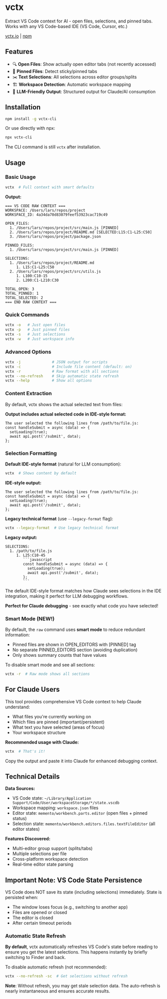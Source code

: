 # vctx

Extract VS Code context for AI - open files, selections, and pinned tabs. Works with any VS Code-based IDE (VS Code, Cursor, etc.)

[vctx.io](https://vctx.io) | [npm](https://www.npmjs.com/package/vctx-cli)

## Features

- 🔍 **Open Files**: Show actually open editor tabs (not recently accessed)
- 📌 **Pinned Files**: Detect sticky/pinned tabs
- ✂️ **Text Selections**: All selections across editor groups/splits  
- 🏗️ **Workspace Detection**: Automatic workspace mapping
- 🤖 **LLM-Friendly Output**: Structured output for Claude/AI consumption

## Installation

```bash
npm install -g vctx-cli
```

Or use directly with npx:
```bash
npx vctx-cli
```

The CLI command is still `vctx` after installation.

## Usage

### Basic Usage
```bash
vctx  # Full context with smart defaults
```

**Output:**
```
=== VS CODE RAW CONTEXT ===
WORKSPACE: /Users/lars/repos/project
WORKSPACE_ID: 4a34da70d83079feef53923cac719c49

OPEN_FILES:
  1. /Users/lars/repos/project/src/main.js [PINNED]
  2. /Users/lars/repos/project/README.md [SELECTED:L15:C1-L25:C50]
  3. /Users/lars/repos/project/package.json

PINNED_FILES:
  1. /Users/lars/repos/project/src/main.js [PINNED]

SELECTIONS:
  1. /Users/lars/repos/project/README.md
     1. L15:C1-L25:C50
  2. /Users/lars/repos/project/src/utils.js
     1. L100:C10-15
     2. L200:C1-L210:C30

TOTAL_OPEN: 3
TOTAL_PINNED: 1
TOTAL_SELECTED: 2
=== END RAW CONTEXT ===
```

### Quick Commands
```bash
vctx -o   # Just open files
vctx -p   # Just pinned files  
vctx -s   # Just selections
vctx -w   # Just workspace info
```

### Advanced Options
```bash
vctx -j              # JSON output for scripts
vctx -c              # Include file content (default: on)
vctx -r              # Raw format with all sections
vctx --no-refresh    # Skip automatic state refresh
vctx --help          # Show all options
```

### Content Extraction
By default, vctx shows the actual selected text from files:

**Output includes actual selected code in IDE-style format:**
```
The user selected the following lines from /path/to/file.js:
const handleSubmit = async (data) => {
  setLoading(true);
  await api.post('/submit', data);
};
```

### Selection Formatting

**Default IDE-style format** (natural for LLM consumption):
```bash
vctx  # Shows content by default
```

**IDE-style output:**
```
The user selected the following lines from /path/to/file.js:
const handleSubmit = async (data) => {
  setLoading(true);
  await api.post('/submit', data);
};
```

**Legacy technical format** (use `--legacy-format` flag):
```bash
vctx --legacy-format  # Use legacy technical format
```

**Legacy output:**
```
SELECTIONS:
  1. /path/to/file.js
     1. L25:C10-45
        ```javascript
        const handleSubmit = async (data) => {
          setLoading(true);
          await api.post('/submit', data);
        };
        ```
```

The default IDE-style format matches how Claude sees selections in the IDE integration, making it perfect for LLM debugging workflows.

**Perfect for Claude debugging** - see exactly what code you have selected!

### Smart Mode (NEW!)
By default, the `raw` command uses **smart mode** to reduce redundant information:
- Pinned files are shown in OPEN_EDITORS with [PINNED] tag
- No separate PINNED_EDITORS section (avoiding duplication)
- Only shows summary counts that have values

To disable smart mode and see all sections:
```bash
vctx -r  # Raw mode shows all sections
```

## For Claude Users

This tool provides comprehensive VS Code context to help Claude understand:
- What files you're currently working on
- Which files are pinned (important/persistent)
- What text you have selected (areas of focus)
- Your workspace structure

**Recommended usage with Claude:**
```bash
vctx  # That's it!
```

Copy the output and paste it into Claude for enhanced debugging context.

## Technical Details

**Data Sources:**
- VS Code state: `~/Library/Application Support/Code/User/workspaceStorage/*/state.vscdb`
- Workspace mapping: `workspace.json` files
- Editor state: `memento/workbench.parts.editor` (open files + pinned status)
- Selection state: `memento/workbench.editors.files.textFileEditor` (all editor states)

**Features Discovered:**
- Multi-editor group support (splits/tabs)
- Multiple selections per file
- Cross-platform workspace detection
- Real-time editor state parsing

## Important Note: VS Code State Persistence

VS Code does NOT save its state (including selections) immediately. State is persisted when:
- The window loses focus (e.g., switching to another app)
- Files are opened or closed
- The editor is closed
- After certain timeout periods

### Automatic State Refresh

**By default**, vctx automatically refreshes VS Code's state before reading to ensure you get the latest selections. This happens instantly by briefly switching to Finder and back.

To disable automatic refresh (not recommended):
```bash
vctx --no-refresh -sc  # Get selections without refresh
```

**Note**: Without refresh, you may get stale selection data. The auto-refresh is nearly instantaneous and ensures accurate results.